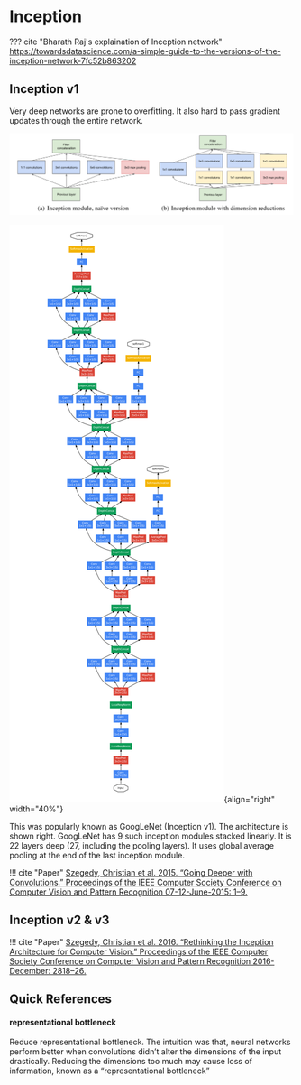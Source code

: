 # Inception

??? cite "Bharath Raj's explaination of Inception network"
    https://towardsdatascience.com/a-simple-guide-to-the-versions-of-the-inception-network-7fc52b863202

## Inception v1

Very deep networks are prone to overfitting. It also hard to pass gradient updates through the entire network.

![](inception.asserts/inception_v1_module.png)

![](inception.asserts/inception_v1_model.png){align="right" width="40%"}

This was popularly known as GoogLeNet (Inception v1). The architecture is shown right.
GoogLeNet has 9 such inception modules stacked linearly. It is 22 layers deep (27, including the pooling layers). It uses global average pooling at the end of the last inception module.


!!! cite "Paper"
    [Szegedy, Christian et al. 2015. “Going Deeper with Convolutions.” Proceedings of the IEEE Computer Society Conference on Computer Vision and Pattern Recognition 07-12-June-2015: 1–9.](https://arxiv.org/pdf/1409.4842v1.pdf)


## Inception v2 & v3

!!! cite "Paper"
    [Szegedy, Christian et al. 2016. “Rethinking the Inception Architecture for Computer Vision.” Proceedings of the IEEE Computer Society Conference on Computer Vision and Pattern Recognition 2016-December: 2818–26.](https://arxiv.org/pdf/1512.00567v3.pdf)

## Quick References

#### representational bottleneck
    
Reduce representational bottleneck. The intuition was that, neural networks perform better when convolutions didn’t alter the dimensions of the input drastically. Reducing the dimensions too much may cause loss of information, known as a “representational bottleneck”


